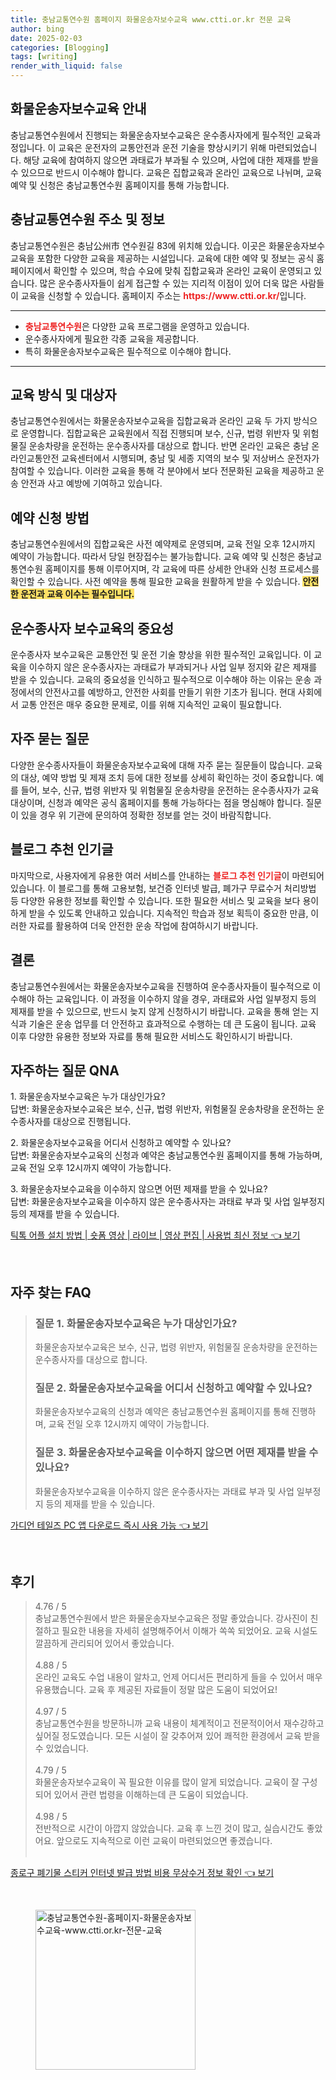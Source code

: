 ```yaml
---
title: 충남교통연수원 홈페이지 화물운송자보수교육 www.ctti.or.kr 전문 교육
author: bing
date: 2025-02-03
categories: [Blogging]
tags: [writing]
render_with_liquid: false
---
```



<h2 id='화물운송자보수교육_안내'>화물운송자보수교육 안내</h2>

<p>충남교통연수원에서 진행되는 화물운송자보수교육은 운수종사자에게 필수적인 교육과정입니다. 이 교육은 운전자의 교통안전과 운전 기술을 향상시키기 위해 마련되었습니다. 해당 교육에 참여하지 않으면 과태료가 부과될 수 있으며, 사업에 대한 제재를 받을 수 있으므로 반드시 이수해야 합니다. 교육은 집합교육과 온라인 교육으로 나뉘며, 교육 예약 및 신청은 충남교통연수원 홈페이지를 통해 가능합니다.</p>

<h2 id='충남교통연수원_주소및정보'>충남교통연수원 주소 및 정보</h2>

<p>충남교통연수원은 충남公州市 연수원길 83에 위치해 있습니다. 이곳은 화물운송자보수교육을 포함한 다양한 교육을 제공하는 시설입니다. 교육에 대한 예약 및 정보는 공식 홈페이지에서 확인할 수 있으며, 학습 수요에 맞춰 집합교육과 온라인 교육이 운영되고 있습니다. 많은 운수종사자들이 쉽게 접근할 수 있는 지리적 이점이 있어 더욱 많은 사람들이 교육을 신청할 수 있습니다. 홈페이지 주소는 <b><span style="color: #ee2323;">https://www.ctti.or.kr/</span></b>입니다.</p>

<hr />

<ul>
    <li><b><span style="color: #ee2323;">충남교통연수원</span></b>은 다양한 교육 프로그램을 운영하고 있습니다.</li>
    <li>운수종사자에게 필요한 각종 교육을 제공합니다.</li>
    <li>특히 화물운송자보수교육은 필수적으로 이수해야 합니다.</li>
</ul>

<hr />

<h2 id='교육방식_및_대상자'>교육 방식 및 대상자</h2>

<p>충남교통연수원에서는 화물운송자보수교육을 집합교육과 온라인 교육 두 가지 방식으로 운영합니다. 집합교육은 교육원에서 직접 진행되며 보수, 신규, 법령 위반자 및 위험물질 운송차량을 운전하는 운수종사자를 대상으로 합니다. 반면 온라인 교육은 충남 온라인교통안전 교육센터에서 시행되며, 충남 및 세종 지역의 보수 및 저상버스 운전자가 참여할 수 있습니다. 이러한 교육을 통해 각 분야에서 보다 전문화된 교육을 제공하고 운송 안전과 사고 예방에 기여하고 있습니다.</p>

<h2 id='예약_신청_방법'>예약 신청 방법</h2>

<p>충남교통연수원에서의 집합교육은 사전 예약제로 운영되며, 교육 전일 오후 12시까지 예약이 가능합니다. 따라서 당일 현장접수는 불가능합니다. 교육 예약 및 신청은 충남교통연수원 홈페이지를 통해 이루어지며, 각 교육에 따른 상세한 안내와 신청 프로세스를 확인할 수 있습니다. 사전 예약을 통해 필요한 교육을 원활하게 받을 수 있습니다. <b><span style="background-color: #ffe066;">안전한 운전과 교육 이수는 필수입니다.</span></b></p>

<h2 id='운수종사자_보수교육_중요성'>운수종사자 보수교육의 중요성</h2>

<p>운수종사자 보수교육은 교통안전 및 운전 기술 향상을 위한 필수적인 교육입니다. 이 교육을 이수하지 않은 운수종사자는 과태료가 부과되거나 사업 일부 정지와 같은 제재를 받을 수 있습니다. 교육의 중요성을 인식하고 필수적으로 이수해야 하는 이유는 운송 과정에서의 안전사고를 예방하고, 안전한 사회를 만들기 위한 기초가 됩니다. 현대 사회에서 교통 안전은 매우 중요한 문제로, 이를 위해 지속적인 교육이 필요합니다.</p>

<h2 id='자주_묻는_질문'>자주 묻는 질문</h2>

<p>다양한 운수종사자들이 화물운송자보수교육에 대해 자주 묻는 질문들이 많습니다. 교육의 대상, 예약 방법 및 제재 조치 등에 대한 정보를 상세히 확인하는 것이 중요합니다. 예를 들어, 보수, 신규, 법령 위반자 및 위험물질 운송차량을 운전하는 운수종사자가 교육 대상이며, 신청과 예약은 공식 홈페이지를 통해 가능하다는 점을 명심해야 합니다. 질문이 있을 경우 위 기관에 문의하여 정확한 정보를 얻는 것이 바람직합니다.</p>

<h2 id='블로그_추천_인기글'>블로그 추천 인기글</h2>

<p>마지막으로, 사용자에게 유용한 여러 서비스를 안내하는 <b><span style="color: #ee2323;">블로그 추천 인기글</span></b>이 마련되어 있습니다. 이 블로그를 통해 고용보험, 보건증 인터넷 발급, 폐가구 무료수거 처리방법 등 다양한 유용한 정보를 확인할 수 있습니다. 또한 필요한 서비스 및 교육을 보다 용이하게 받을 수 있도록 안내하고 있습니다. 지속적인 학습과 정보 획득이 중요한 만큼, 이러한 자료를 활용하여 더욱 안전한 운송 작업에 참여하시기 바랍니다.</p>

<h2 id='결론'>결론</h2>

<p>충남교통연수원에서는 화물운송자보수교육을 진행하여 운수종사자들이 필수적으로 이수해야 하는 교육입니다. 이 과정을 이수하지 않을 경우, 과태료와 사업 일부정지 등의 제재를 받을 수 있으므로, 반드시 늦지 않게 신청하시기 바랍니다. 교육을 통해 얻는 지식과 기술은 운송 업무를 더 안전하고 효과적으로 수행하는 데 큰 도움이 됩니다. 교육 이후 다양한 유용한 정보와 자료를 통해 필요한 서비스도 확인하시기 바랍니다.</p>

<h2 id='자주하는_질문_QNA'>자주하는 질문 QNA</h2>

<p>1. 화물운송자보수교육은 누가 대상인가요? <br>답변: 화물운송자보수교육은 보수, 신규, 법령 위반자, 위험물질 운송차량을 운전하는 운수종사자를 대상으로 진행됩니다.</p>

<p>2. 화물운송자보수교육을 어디서 신청하고 예약할 수 있나요? <br>답변: 화물운송자보수교육의 신청과 예약은 충남교통연수원 홈페이지를 통해 가능하며, 교육 전일 오후 12시까지 예약이 가능합니다.</p>

<p>3. 화물운송자보수교육을 이수하지 않으면 어떤 제재를 받을 수 있나요? <br>답변: 화물운송자보수교육을 이수하지 않은 운수종사자는 과태료 부과 및 사업 일부정지 등의 제재를 받을 수 있습니다.</p>


<p><a class="click-button" title="틱톡 어플 설치 방법 | 숏폼 영상 | 라이브 | 영상 편집 | 사용법 최신 정보" href="https://purplelist.github.io/posts/%ED%8B%B1%ED%86%A1-%EC%96%B4%ED%94%8C-%EC%84%A4%EC%B9%98-%EB%B0%A9%EB%B2%95-%EC%88%8F%ED%8F%BC-%EC%98%81%EC%83%81-%EB%9D%BC%EC%9D%B4%EB%B8%8C-%EC%98%81%EC%83%81-%ED%8E%B8%EC%A7%91-%EC%82%AC%EC%9A%A9%EB%B2%95-%EC%B5%9C%EC%8B%A0-%EC%A0%95%EB%B3%B4/" rel="dofollow">틱톡 어플 설치 방법 | 숏폼 영상 | 라이브 | 영상 편집 | 사용법 최신 정보 👈 보기</a></p><br>
<h2 id='자주_찾는_FAQ'>자주 찾는 FAQ</h2>
<div itemscope="" itemtype="https://schema.org/FAQPage">
<blockquote>
<div itemscope="" itemprop="mainEntity" itemtype="https://schema.org/Question">
<h3 itemprop="name">질문 1. 화물운송자보수교육은 누가 대상인가요?</h3>
<div itemscope="" itemprop="acceptedAnswer" itemtype="https://schema.org/Answer">
<span itemprop="text">
<p>화물운송자보수교육은 보수, 신규, 법령 위반자, 위험물질 운송차량을 운전하는 운수종사자를 대상으로 합니다.</p>
</span>
</div>
</div>
<div itemscope="" itemprop="mainEntity" itemtype="https://schema.org/Question">
<h3 itemprop="name">질문 2. 화물운송자보수교육을 어디서 신청하고 예약할 수 있나요?</h3>
<div itemscope="" itemprop="acceptedAnswer" itemtype="https://schema.org/Answer">
<span itemprop="text">
<p>화물운송자보수교육의 신청과 예약은 충남교통연수원 홈페이지를 통해 진행하며, 교육 전일 오후 12시까지 예약이 가능합니다.</p>
</span>
</div>
</div>
<div itemscope="" itemprop="mainEntity" itemtype="https://schema.org/Question">
<h3 itemprop="name">질문 3. 화물운송자보수교육을 이수하지 않으면 어떤 제재를 받을 수 있나요?</h3>
<div itemscope="" itemprop="acceptedAnswer" itemtype="https://schema.org/Answer">
<span itemprop="text">
<p>화물운송자보수교육을 이수하지 않은 운수종사자는 과태료 부과 및 사업 일부정지 등의 제재를 받을 수 있습니다.</p>
</span>
</div>
</div>
</blockquote>
</div>
<p><a class="click-button" title="가디언 테일즈 PC 앱 다운로드 즉시 사용 가능" href="https://purplelist.github.io/posts/%EA%B0%80%EB%94%94%EC%96%B8-%ED%85%8C%EC%9D%BC%EC%A6%88-PC-%EC%95%B1-%EB%8B%A4%EC%9A%B4%EB%A1%9C%EB%93%9C-%EC%A6%89%EC%8B%9C-%EC%82%AC%EC%9A%A9-%EA%B0%80%EB%8A%A5/" rel="dofollow">가디언 테일즈 PC 앱 다운로드 즉시 사용 가능 👈 보기</a></p><br>
<h2 id='후기'>후기</h2>
<div itemscope itemtype="https://schema.org/Product">
  <blockquote>
  <div itemprop="review" itemscope itemtype="https://schema.org/Review">
      <div itemprop="reviewRating" itemscope itemtype="https://schema.org/Rating"> <span itemprop="ratingValue">4.76</span> / <span itemprop="bestRating">5</span> </div>
      <span itemprop="reviewBody">충남교통연수원에서 받은 화물운송자보수교육은 정말 좋았습니다. 강사진이 친절하고 필요한 내용을 자세히 설명해주어서 이해가 쏙쏙 되었어요. 교육 시설도 깔끔하게 관리되어 있어서 좋았습니다.</span>
  </div>
  <br>
  <div itemprop="review" itemscope itemtype="https://schema.org/Review">
      <div itemprop="reviewRating" itemscope itemtype="https://schema.org/Rating"> <span itemprop="ratingValue">4.88</span> / <span itemprop="bestRating">5</span> </div>
      <span itemprop="reviewBody">온라인 교육도 수업 내용이 알차고, 언제 어디서든 편리하게 들을 수 있어서 매우 유용했습니다. 교육 후 제공된 자료들이 정말 많은 도움이 되었어요!</span>
  </div>
  <br>
  <div itemprop="review" itemscope itemtype="https://schema.org/Review">
      <div itemprop="reviewRating" itemscope itemtype="https://schema.org/Rating"> <span itemprop="ratingValue">4.97</span> / <span itemprop="bestRating">5</span> </div>
      <span itemprop="reviewBody">충남교통연수원을 방문하니까 교육 내용이 체계적이고 전문적이어서 재수강하고 싶어질 정도였습니다. 모든 시설이 잘 갖추어져 있어 쾌적한 환경에서 교육 받을 수 있었습니다.</span>
  </div>
  <br>
  <div itemprop="review" itemscope itemtype="https://schema.org/Review">
      <div itemprop="reviewRating" itemscope itemtype="https://schema.org/Rating"> <span itemprop="ratingValue">4.79</span> / <span itemprop="bestRating">5</span> </div>
      <span itemprop="reviewBody">화물운송자보수교육이 꼭 필요한 이유를 많이 알게 되었습니다. 교육이 잘 구성되어 있어서 관련 법령을 이해하는데 큰 도움이 되었습니다.</span>
  </div>
  <br>
  <div itemprop="review" itemscope itemtype="https://schema.org/Review">
      <div itemprop="reviewRating" itemscope itemtype="https://schema.org/Rating"> <span itemprop="ratingValue">4.98</span> / <span itemprop="bestRating">5</span> </div>
      <span itemprop="reviewBody">전반적으로 시간이 아깝지 않았습니다. 교육 후 느낀 것이 많고, 실습시간도 좋았어요. 앞으로도 지속적으로 이런 교육이 마련되었으면 좋겠습니다.</span>
  </div>
  <br>
  </blockquote>
</div>
<p><a class="click-button" title="종로구 폐기물 스티커 인터넷 발급 방법 비용 무상수거 정보 확인" href="https://purplelist.github.io/posts/%EC%A2%85%EB%A1%9C%EA%B5%AC-%ED%8F%90%EA%B8%B0%EB%AC%BC-%EC%8A%A4%ED%8B%B0%EC%BB%A4-%EC%9D%B8%ED%84%B0%EB%84%B7-%EB%B0%9C%EA%B8%89-%EB%B0%A9%EB%B2%95-%EB%B9%84%EC%9A%A9-%EB%AC%B4%EC%83%81%EC%88%98%EA%B1%B0-%EC%A0%95%EB%B3%B4-%ED%99%95%EC%9D%B8/" rel="dofollow">종로구 폐기물 스티커 인터넷 발급 방법 비용 무상수거 정보 확인 👈 보기</a></p><br>
<figure class="image"><img src="https://purplelist.github.io/assets/img/thumbnail/충남교통연수원-홈페이지-화물운송자보수교육-www.ctti.or.kr-전문-교육.webp" alt="충남교통연수원-홈페이지-화물운송자보수교육-www.ctti.or.kr-전문-교육" width="256" height="256"></figure>
